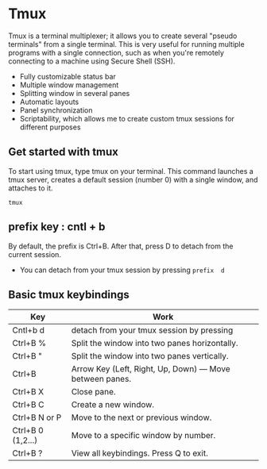 
# Tmux

Tmux is a terminal multiplexer; it allows you to create several "pseudo terminals" from a single terminal. This is very useful for running multiple programs with a single connection, such as when you're remotely connecting to 
a machine using Secure Shell (SSH).

- Fully customizable status bar
- Multiple window management
- Splitting window in several panes
- Automatic layouts
- Panel synchronization
- Scriptability, which allows me to create custom tmux sessions for different purposes

## Get started with tmux
To start using tmux, type tmux on your terminal. This command launches a tmux server, creates a default session (number 0) with a single window, and attaches to it.

```
tmux
```
## prefix key : cntl + b
By default, the prefix is Ctrl+B. After that, press D to detach from the current session.

- You can detach from your tmux session by pressing  `prefix  d`

## Basic tmux keybindings
|Key|Work|
|---|----|
|Cntl+b d|detach from your tmux session by pressing |
|Ctrl+B % | Split the window into two panes horizontally.|
|Ctrl+B " | Split the window into two panes vertically.|
|Ctrl+B |Arrow Key (Left, Right, Up, Down) — Move between panes.|
|Ctrl+B X | Close pane.|
|Ctrl+B C | Create a new window.|
|Ctrl+B N or P | Move to the next or previous window.|
|Ctrl+B 0 (1,2...) | Move to a specific window by number.|
|Ctrl+B ? | View all keybindings. Press Q to exit.|
